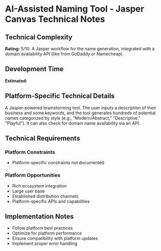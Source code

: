 # AI-Assisted Naming Tool - Jasper Canvas Technical Notes

## Technical Complexity
**Rating:** 5/10. A Jasper workflow for the name generation, integrated with a domain availability API (like from GoDaddy or Namecheap).

## Development Time
**Estimated:** 

## Platform-Specific Technical Details
A Jasper-powered brainstorming tool. The user inputs a description of their business and some keywords, and the tool generates hundreds of potential names categorized by style (e.g., "Modern/Abstract," "Descriptive," "Playful"). It can also check for domain name availability via an API.

## Technical Requirements

### Platform Constraints
- Platform-specific constraints not documented

### Platform Opportunities
- Rich ecosystem integration
- Large user base
- Established distribution channels
- Platform-specific APIs and capabilities

## Implementation Notes
- Follow platform best practices
- Optimize for platform performance
- Ensure compatibility with platform updates
- Implement proper error handling
